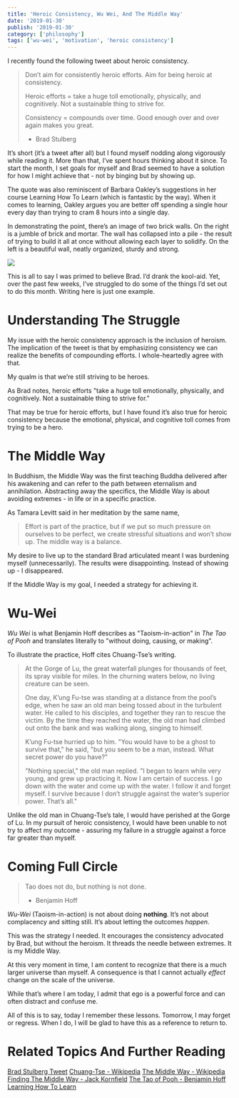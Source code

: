 ```yaml
---
title: 'Heroic Consistency, Wu Wei, And The Middle Way'
date: '2019-01-30'
publish: '2019-01-30'
category: ['philosophy']
tags: ['wu-wei', 'motivation', 'heroic consistency']
---
```


I recently found the following tweet about heroic consistency.

> Don’t aim for consistently heroic efforts. Aim for being heroic at consistency.
>
> Heroic efforts = take a huge toll emotionally, physically, and cognitively. Not a sustainable thing to strive for.
>
> Consistency = compounds over time. Good enough over and over again makes you great.
>
> -   Brad Stulberg

It’s short (it’s a tweet after all) but I found myself nodding along vigorously while reading it. More than that, I’ve spent hours thinking about it since. To start the month, I set goals for myself and Brad seemed to have a solution for how I might achieve that - not by binging but by showing up.

The quote was also reminiscent of Barbara Oakley’s suggestions in her course Learning How To Learn (which is fantastic by the way). When it comes to learning, Oakley argues you are better off spending a single hour every day than trying to cram 8 hours into a single day.

In demonstrating the point, there’s an image of two brick walls. On the right is a jumble of brick and mortar. The wall has collapsed into a pile - the result of trying to build it all at once without allowing each layer to solidify. On the left is a beautiful wall, neatly organized, sturdy and strong.

![](https://res.cloudinary.com/scweiss1/image/upload/v1593193427/code-comments/heroic-consistency-wu-wei-and-the-middle-way/bricks_orlauw.png)

This is all to say I was primed to believe Brad. I’d drank the kool-aid. Yet, over the past few weeks, I’ve struggled to do some of the things I’d set out to do this month. Writing here is just one example.

# Understanding The Struggle

My issue with the heroic consistency approach is the inclusion of heroism. The implication of the tweet is that by emphasizing consistency we can realize the benefits of compounding efforts. I whole-heartedly agree with that.

My qualm is that we’re still striving to be heroes.

As Brad notes, heroic efforts "take a huge toll emotionally, physically, and cognitively. Not a sustainable thing to strive for."

That may be true for heroic efforts, but I have found it’s also true for heroic consistency because the emotional, physical, and cognitive toll comes from trying to be a hero.

# The Middle Way

In Buddhism, the Middle Way was the first teaching Buddha delivered after his awakening and can refer to the path between eternalism and annihilation. Abstracting away the specifics, the Middle Way is about avoiding extremes - in life or in a specific practice.

As Tamara Levitt said in her meditation by the same name,

> Effort is part of the practice, but if we put so much pressure on ourselves to be perfect, we create stressful situations and won’t show up. The middle way is a balance.

My desire to live up to the standard Brad articulated meant I was burdening myself (unnecessarily). The results were disappointing. Instead of showing up - I disappeared.

If the Middle Way is my goal, I needed a strategy for achieving it.

# Wu-Wei

_Wu Wei_ is what Benjamin Hoff describes as "Taoism-in-action" in _The Tao of Pooh_ and translates literally to "without doing, causing, or making".

To illustrate the practice, Hoff cites Chuang-Tse’s writing.

> At the Gorge of Lu, the great waterfall plunges for thousands of feet, its spray visible for miles. In the churning waters below, no living creature can be seen.
>
> One day, K’ung Fu-tse was standing at a distance from the pool’s edge, when he saw an old man being tossed about in the turbulent water. He called to his disciples, and together they ran to rescue the victim. By the time they reached the water, the old man had climbed out onto the bank and was walking along, singing to himself.
>
> K’ung Fu-tse hurried up to him. "You would have to be a ghost to survive that," he said, "but you seem to be a man, instead. What secret power do you have?"
>
> "Nothing special," the old man replied. "I began to learn while very young, and grew up practicing it. Now I am certain of success. I go down with the water and come up with the water. I follow it and forget myself. I survive because I don’t struggle against the water’s superior power. That’s all."

Unlike the old man in Chuang-Tse’s tale, I would have perished at the Gorge of Lu. In my pursuit of heroic consistency, I would have been unable to not try to affect my outcome - assuring my failure in a struggle against a force far greater than myself.

# Coming Full Circle

> Tao does not do, but nothing is not done.
>
> -   Benjamin Hoff

_Wu-Wei_ (Taoism-in-action) is not about doing **nothing**. It’s not about complacency and sitting still. It’s about letting the outcomes _happen_.

This was the strategy I needed. It encourages the consistency advocated by Brad, but without the heroism. It threads the needle between extremes. It is my Middle Way.

At this very moment in time, I am content to recognize that there is a much larger universe than myself. A consequence is that I cannot actually _effect_ change on the scale of the universe.

While that’s where I am today, I admit that ego is a powerful force and can often distract and confuse me.

All of this is to say, today I remember these lessons. Tomorrow, I may forget or regress. When I do, I will be glad to have this as a reference to return to.

# Related Topics And Further Reading

[Brad Stulberg Tweet](https://twitter.com/bstulberg/status/1042060582218690561?lang=en)
[Chuang-Tse - Wikipedia](https://en.m.wikipedia.org/wiki/Zhuang_Zhou)
[The Middle Way - Wikipedia](https://en.m.wikipedia.org/wiki/Middle_Way)
[Finding The Middle Way - Jack Kornfield](https://jackkornfield.com/finding-the-middle-way/)
[The Tao of Pooh - Benjamin Hoff](https://en.m.wikipedia.org/wiki/The_Tao_of_Pooh)
[Learning How To Learn](https://www.coursera.org/learn/learning-how-to-learn)
